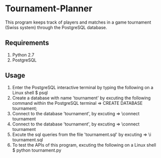 # Tournament-Planner
This program keeps track of players and matches in a game tournament (Swiss
system) through the PostgreSQL database.

## Requirements
1. Python 2.7
2. PostgreSQL

## Usage
1. Enter the PostgreSQL interactive terminal by typing the following on a Linux shell
        $ psql
2. Create a database with name 'tournament' by excuting the following command within the PostgreSQL terminal
        => CREATE DATABASE tournament;
3. Connect to the database 'tournament', by excuting 
        => \connect tournament
4. Connect to the database 'tournament', by excuting 
        => \connect tournament
5. Excute the sql queries from the file 'tournament.sql' by excuting
        => \i tournament.sql
6. To test the APIs of this program, excuting the following on a Linux shell
        $ python tournament.py

    

